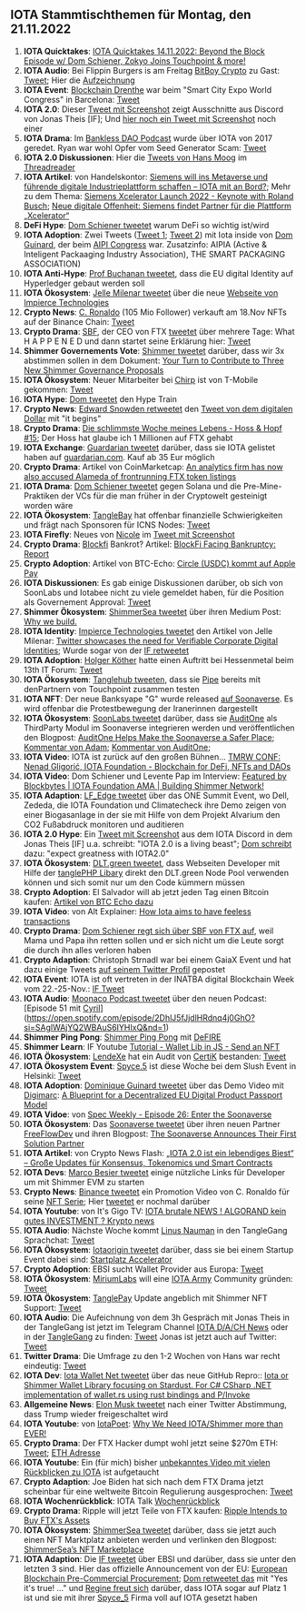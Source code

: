## IOTA Stammtischthemen für Montag, den 21.11.2022

1. **IOTA Quicktakes**: [IOTA Quicktakes 14.11.2022: Beyond the Block Episode w/ Dom Schiener, Zokyo Joins Touchpoint & more!](https://www.youtube.com/watch?v=UOYhEohu6zU)
2. **IOTA Audio**: Bei Flippin Burgers is am Freitag [BitBoy Crypto](https://twitter.com/Bitboy_Crypto) zu Gast: [Tweet](https://twitter.com/shimmernet/status/1592200792647340039?s=20&t=dtJT0CoKckpw35ciIII9_w); Hier die [Aufzeichnung](https://twitter.com/i/spaces/1lDGLnEovmoxm)
3. **IOTA Event**: [Blockchain Drenthe](https://twitter.com/BclDrenthe) war beim "Smart City Expo World Congress" in Barcelona: [Tweet](https://twitter.com/BclDrenthe/status/1590833212531806208?s=20&t=dtJT0CoKckpw35ciIII9_w)
4. **IOTA 2.0**: Dieser [Tweet mit Screenshot](https://twitter.com/Vrom14286662/status/1592396639645601793?s=20&t=dtJT0CoKckpw35ciIII9_w) zeigt Ausschnitte aus Discord von Jonas Theis [IF]; Und [hier noch ein Tweet mit Screenshot](https://twitter.com/unseriouscandle/status/1592592371241263104?s=20&t=f8cZ_WZB2GV7Io0rIZP-ew) noch einer
5. **IOTA Drama**: Im [Bankless DAO Podcast](https://www.youtube.com/watch?t=1291&v=eqnndOx2Pdg&feature=youtu.be) wurde über IOTA von 2017 geredet. Ryan war wohl Opfer vom Seed Generator Scam: [Tweet](https://twitter.com/Vrom14286662/status/1592438611471142912?s=20&t=dtJT0CoKckpw35ciIII9_w)
6. **IOTA 2.0 Diskussionen**: Hier die [Tweets von Hans Moog](https://twitter.com/hus_qy/status/1592088886871822336?s=20&t=dtJT0CoKckpw35ciIII9_w) im [Threadreader](https://threadreaderapp.com/thread/1592085460242911232.html)
7. **IOTA Artikel**: von Handelskontor: [Siemens will ins Metaverse und führende digitale Industrieplattform schaffen – IOTA mit an Bord?](https://handelskontor-news.de/news/siemens-will-ins-metaverse-und-fuehrende-digitale-industrieplattform-schaffen-iota-mit-an-bord/amp/); Mehr zu dem Thema: [Siemens Xcelerator Launch 2022 - Keynote with Roland Busch](https://www.youtube.com/watch?v=xAAHgH4isFw); [Neue digitale Offenheit: Siemens findet Partner für die Plattform „Xcelerator“](https://app.handelsblatt.com/unternehmen/industrie/automatisierung-neue-digitale-offenheit-siemens-findet-partner-fuer-die-plattform-xcelerator/28731332.html)
8. **DeFi Hype**: [Dom Schiener tweetet](https://twitter.com/DomSchiener/status/1592453001633226752?s=20&t=HrIuQoF1vgOM6zipYtuQnQ) warum DeFi so wichtig ist/wird
9. **IOTA Adoption**: Zwei Tweets ([Tweet 1](https://twitter.com/domguinard/status/1592443139062579200?s=20&t=HrIuQoF1vgOM6zipYtuQnQ); [Tweet 2](https://twitter.com/domguinard/status/1592456894870085632?s=20&t=HrIuQoF1vgOM6zipYtuQnQ)) mit Iota inside von [Dom Guinard](https://twitter.com/domguinard), der beim [AIPI Congress](https://twitter.com/AIPIAcongress) war. Zusatzinfo: AIPIA (Active & Inteligent Packaaging Industry Association), THE SMART PACKAGING ASSOCIATION)
10. **IOTA Anti-Hype**: [Prof Buchanan tweetet](https://twitter.com/billatnapier/status/1592439904658927617?s=20&t=HrIuQoF1vgOM6zipYtuQnQ), dass die EU digital Identity auf Hyperledger gebaut werden soll
11. **IOTA Ökosystem**: [Jelle Milenar tweetet](https://twitter.com/JelleFm/status/1592126520373706757?s=20&t=dtJT0CoKckpw35ciIII9_w) über die neue [Webseite von Impierce Technologies](https://impierce.com/)
12. **Crypto News**: [C. Ronaldo](https://twitter.com/Cristiano) (105 Mio Follower) verkauft am 18.Nov NFTs auf der Binance Chain: [Tweet](https://twitter.com/Cristiano/status/1592520297290551308?s=20&t=dtJT0CoKckpw35ciIII9_w)
13. **Crypto Drama**: [SBF](), der CEO von FTX [tweetet](https://twitter.com/SBF_FTX/status/1591989554881658880?s=20&t=bOn_L_bbB1M2h7YcdcrjdA) über mehrere Tage: What H A P P E N E D und dann startet seine Erklärung hier: [Tweet](https://twitter.com/SBF_FTX/status/1592389472074682369?s=20&t=bOn_L_bbB1M2h7YcdcrjdA)
14. **Shimmer Governements Vote**: [Shimmer tweetet](https://twitter.com/shimmernet/status/1592517786743427073?s=20&t=bOn_L_bbB1M2h7YcdcrjdA) darüber, dass wir 3x abstimmen sollen in dem Dokument: [Your Turn to Contribute to Three New Shimmer Governance Proposals](https://blog.iota.org/shimmer-governance-in-action/)
15. **IOTA Ökosystem**: Neuer Mitarbeiter bei [Chirp](https://twitter.com/ChirpIoT) ist von T-Mobile gekommen: [Tweet](https://twitter.com/ChirpIoT/status/1592475498415890437?s=20&t=dtJT0CoKckpw35ciIII9_w)
16. **IOTA Hype**: [Dom tweetet](https://twitter.com/DomSchiener/status/1592561950290251778?s=20&t=f8cZ_WZB2GV7Io0rIZP-ew) den Hype Train
17. **Crypto News**: [Edward Snowden retweetet](https://twitter.com/Snowden/status/1592587655178592256?s=20&t=f8cZ_WZB2GV7Io0rIZP-ew) den [Tweet von dem digitalen Dollar](https://twitter.com/WatcherGuru/status/1592547345841156096?s=20&t=f8cZ_WZB2GV7Io0rIZP-ew) mit "it begins"
18. **Crypto Drama**: [Die schlimmste Woche meines Lebens - Hoss & Hopf #15](https://www.youtube.com/watch?v=MAL7o6MwQhM); Der Hoss hat glaube ich 1 Millionen auf FTX gehabt
19. **IOTA Exchange**: [Guardarian tweetet](https://twitter.com/guardarian_com/status/1592526391920283651?s=20&t=f8cZ_WZB2GV7Io0rIZP-ew) darüber, dass sie IOTA gelistet haben auf [guardarian.com](https://guardarian.com/?utm_source=twitter&utm_medium=banner&utm_campaign=iota). Kauf ab 35 Eur möglich
20. **Crypto Drama**: Artikel von CoinMarketcap: [An analytics firm has now also accused Alameda of frontrunning FTX token listings](https://coinmarketcap.com/alexandria/article/ftx-allegations-keep-growing-as-details-emerge)
21. **IOTA Drama**: [Dom Schiener tweetet](https://twitter.com/DomSchiener/status/1592583949217587201?s=20&t=f8cZ_WZB2GV7Io0rIZP-ew) gegen Solana und die Pre-Mine-Praktiken der VCs für die man früher in der Cryptowelt gesteinigt worden wäre
22. **IOTA Ökosystem**: [TangleBay](https://twitter.com/tanglebay) hat offenbar finanzielle Schwierigkeiten und frägt nach Sponsoren für ICNS Nodes: [Tweet](https://twitter.com/tanglebay/status/1592610856092991488?s=20&t=f8cZ_WZB2GV7Io0rIZP-ew)
23. **IOTA Firefly**: Neues von [Nicole](https://twitter.com/cheerful_nicole) im [Tweet mit Screenshot](https://twitter.com/Vrom14286662/status/1592621583818174465?s=20&t=KR19FCj6kbH8XdddzXh-Bw)
24. **Crypto Drama**: [Blockfi](https://twitter.com/BlockFi) Bankrot? Artikel: [BlockFi Facing Bankruptcy: Report](https://u.today/blockfi-facing-bankruptcy-report)
25. **Crypto Adoption**: Artikel von BTC-Echo: [Circle (USDC) kommt auf Apple Pay](https://www.btc-echo.de/schlagzeilen/usdc-stablecoin-von-circle-jetzt-auch-auf-apple-pay-154533/)
26. **IOTA Diskussionen**: Es gab einige Diskussionen darüber, ob sich von SoonLabs und Iotabee nicht zu viele gemeldet haben, für die Position als Governement Approval: [Tweet](https://twitter.com/LinusNaumann/status/1592485812696121346?s=20&t=YcwVAD9EYdBhV9E2o-knWg)
27. **Shimmer Ökosystem**: [ShimmerSea tweetet](https://twitter.com/ShimmerSeaDEX/status/1592773609021640704?s=20&t=-mpZXT3lipqOlsLN4fONmg) über ihren Medium Post: [Why we build.](https://medium.com/@shimmerseadefi/why-we-build-8b39306083d8)
28. **IOTA Identity**: [Impierce Technologies tweetet](https://twitter.com/ImpierceTech/status/1592871787406450688?s=20&t=h7pNyu0-F3GCuh2IBBLxOA) den Artikel von Jelle Milenar: [Twitter showcases the need for Verifiable Corporate Digital Identities](https://medium.com/@jelle.millenaar/twitter-showcases-the-need-for-verifiable-corporate-digital-identities-316a9846aca9); Wurde sogar von der [IF retweetet](https://twitter.com/iota/status/1592882715455782912?s=20&t=ZxnBY-of5_7uNVqE32INfA)
29. **IOTA Adoption**: [Holger Köther](https://twitter.com/HolgerKoether) hatte einen Auftritt bei Hessenmetal beim 13th IT Forum: [Tweet](https://twitter.com/HolgerKoether/status/1592792551110881281)
30. **IOTA Ökosystem**: [Tanglehub tweeten](https://twitter.com/Tanglehub_eu/status/1592783005801926656?s=20&t=ZxnBY-of5_7uNVqE32INfA), dass sie [Pipe](https://twitter.com/PIPE_DATA) bereits mit denPartnern von Touchpoint zusammen testen
31. **IOTA NFT**: Der neue Banksyape "G" wurde released [auf Soonaverse](https://soonaverse.com/nft/0xda93471e60c6f48c5221eb2fb389937738488e52). Es wird offenbar die Protestbewegung der Iranerinnen dargestellt
32. **IOTA Ökosystem**: [SoonLabs tweetet](https://twitter.com/soon_labs/status/1593102669354520577?s=20) darüber, dass sie [AuditOne](https://twitter.com/auditone_team) als ThirdParty Modul im Soonaverse integrieren werden und veröffentlichen den Blogpost: [AuditOne Helps Make the Soonaverse a Safer Place](https://soonlabs.medium.com/auditone-helps-make-the-soonaverse-a-safer-place-4bb4fb8524b8); [Kommentar von Adam](https://twitter.com/adam_unchained/status/1593143363024617472?s=20); [Kommentar von AuditOne](https://twitter.com/auditone_team/status/1593141125669613568?s=20); 
33. **IOTA Video**: IOTA ist zurück auf den großen Bühnen... [TMRW CONF: Nenad Gligorić, IOTA Foundation - Blockchain for DeFi, NFTs and DAOs](https://www.youtube.com/watch?v=SJpQ8hZ1fmc)
34. **IOTA Video**: Dom Schiener und Levente Pap im Interview: [Featured by Blockbytes | IOTA Foundation AMA | Building Shimmer Network!](https://www.youtube.com/watch?v=VNpP6IMZo6M)
35. **IOTA Adaption**: [LF_Edge tweetet](https://twitter.com/LF_Edge/status/1592970773530025986?s=20) über das ONE Summit Event, wo Dell, Zededa, die IOTA Foundation und Climatecheck ihre Demo zeigen von einer Biogasanlage in der sie mit Hilfe von dem Projekt Alvarium den CO2 Fußabdruck monitoren und auditieren
36. **IOTA 2.0 Hype**: Ein [Tweet mit Screenshot](https://twitter.com/bennnni_web3/status/1592962611586686977?s=20) aus dem IOTA Discord in dem Jonas Theis [IF] u.a. schreibt: "IOTA 2.0 is a living beast"; [Dom schreibt](https://twitter.com/DomSchiener/status/1592987412174495744?s=20) dazu: "expect greatness with IOTA2.0"
37. **IOTA Ökosystem**: [DLT.green tweetet](https://twitter.com/dlt_green/status/1593150737395363840?s=20), dass Webseiten Developer mit Hilfe der [tanglePHP Libary](https://github.com/tanglePHP/bundle) direkt den DLT.green Node Pool verwenden können und sich somit nur um den Code kümmern müssen
38. **Crypto Adoption**: El Salvador will ab jetzt jeden Tag einen Bitcoin kaufen: [Artikel von BTC Echo dazu](https://www.btc-echo.de/schlagzeilen/el-salvador-praesident-bukele-will-jeden-tag-einen-bitcoin-kaufen-154639/)
39. **IOTA Video**: von Alt Explainer: [How Iota aims to have feeless transactions](https://www.youtube.com/watch?v=X71Ev4ZbnRY)
40. **Crypto Drama**: [Dom Schiener regt sich über SBF von FTX auf](https://twitter.com/DomSchiener/status/1592942409088118784?s=20), weil Mama und Papa ihn retten sollen und er sich nicht um die Leute sorgt die durch ihn alles verloren haben
41. **Crypto Adaption**: Christoph Strnadl war bei einem GaiaX Event und hat dazu einige Tweets [auf seinem Twitter Profil](https://twitter.com/archimate) gepostet
42. **IOTA Event**: IOTA ist oft vertreten in der INATBA digital Blockchain Week vom 22.-25-Nov.: [IF Tweet](https://twitter.com/iota/status/1593182162303717376?s=20)
43. **IOTA Audio**: [Moonaco Podcast tweetet](https://twitter.com/MoonacoPodcast/status/1593196773082009601?s=20) über den neuen Podcast: [Episode 51 mit [Cyril](https://twitter.com/cyrilXBT)](https://open.spotify.com/episode/2DhlJ5fJjdlHRdnq4j0GhO?si=SAglWAjYQ2WBAuS6IYHIxQ&nd=1)
44. **Shimmer Ping Pong**: [Shimmer Ping Pong](https://twitter.com/shimmernet/status/1593239552151281664?s=20) mit [DeFIRE](https://twitter.com/DeFIRE_org)
45. **Shimmer Learn**: IF Youtube [Tutorial - Wallet Lib in JS - Send an NFT](https://www.youtube.com/watch?v=Qp5OhAozvQ8)
46. **IOTA Ökosystem**: [LendeXe](https://twitter.com/LendeXeFinance) hat ein Audit von [CertiK](https://twitter.com/CertiK) bestanden: [Tweet](https://twitter.com/LendeXeFinance/status/1593253818443390978?s=20&t=ujKDz0s37BSsls6SGy1zLw)
47. **IOTA Ökosystem Event**: [Spyce.5](https://twitter.com/SPYCE_5) ist diese Woche bei dem Slush Event in Helsinki: [Tweet](https://twitter.com/SPYCE_5/status/1593515382660386816?s=20&t=ujKDz0s37BSsls6SGy1zLw)
48. **IOTA Adoption**: [Dominique Guinard tweetet](https://twitter.com/domguinard/status/1593335600094105602?s=20&t=ujKDz0s37BSsls6SGy1zLw) über das Demo Video mit [Digimarc](https://twitter.com/digimarc): [A Blueprint for a Decentralized EU Digital Product Passport Model](https://www.youtube.com/watch?v=NfJ4yiyAriw)
49. **IOTA Vidoe**: von [Spec Weekly - Episode 26: Enter the Soonaverse](https://www.youtube.com/watch?v=qTh8z-7f758&feature=youtu.be)
50. **IOTA Ökosystem**: Das [Soonaverse tweetet](https://twitter.com/soon_labs/status/1593483385640431616?s=20&t=ujKDz0s37BSsls6SGy1zLw) über ihren neuen Partner [FreeFlowDev](https://twitter.com/FreeflowDev) und ihren Blogpost: [The Soonaverse Announces Their First Solution Partner](https://soonlabs.medium.com/the-soonaverse-announces-their-first-solution-partner-4f859312e32f)
51. **IOTA Artikel**: von Crypto News Flash: [„IOTA 2.0 ist ein lebendiges Biest“ – Große Updates für Konsensus, Tokenomics und Smart Contracts](https://www.crypto-news-flash.com/de/iota-ist-ein-lebendes-wesen-wichtige-updates-fuer-konsens-tokenomics-und-steuerung/)
52. **IOTA Devs**: [Marco Besier tweetet](https://twitter.com/marcobesier/status/1593242603830403074?s=20&t=wEkBlr6Qnfmv41xleGUyDg) einige nützliche Links für Developer um mit Shimmer EVM zu starten
53. **Crypto News**: [Binance tweetet](https://twitter.com/binance/status/1593531587337113600?s=20&t=ujKDz0s37BSsls6SGy1zLw) ein Promotion Video von C. Ronaldo für seine [NFT Serie](https://www.binance.com/en/nft/event/CristianoRonaldo); Hier [tweetet](https://twitter.com/Cristiano/status/1594359923537846273?s=20&t=BYZu_mr4BGt6eB-FIC23IA) er nochmal darüber
54. **IOTA Youtube**: von It's Gigo TV: [IOTA brutale NEWS ! ALGORAND kein gutes INVESTMENT ? Krypto news](https://www.youtube.com/watch?v=pEHgxJYYI2U)
55. **IOTA Audio**: Nächste Woche kommt [Linus Nauman](https://twitter.com/LinusNaumann) in den TangleGang Sprachchat: [Tweet](https://twitter.com/GangTangleTalk/status/1593597370297720832?s=20&t=ujKDz0s37BSsls6SGy1zLw)
56. **IOTA Ökosystem**: [Iotaorigin tweetet](VcGBtVNpZ7Q4rt6) darüber, dass sie bei einem Startup Event dabei sind: [Startplatz Accelerator](https://www.startplatz.de/accelerator)
57. **Crypto Adoption**: EBSI sucht Wallet Provider aus Europa: [Tweet](https://twitter.com/EU_EBSI/status/1593198732618731522?s=20&t=XskcS71FSNio22y4_jYqrA)
58. **IOTA Ökosystem**: [MiriumLabs](https://twitter.com/MirumLabs) will eine [IOTA Army](https://twitter.com/IotaArmy_) Community gründen: [Tweet](https://twitter.com/MirumLabs/status/1593929658080399361?s=20&t=L8vS_pRNbBwzS5pG-OPDvQ)
59. **IOTA Ökosystem**: [TanglePay](https://twitter.com/tanglepaycom) Update angeblich mit Shimmer NFT Support: [Tweet](https://twitter.com/tanglepaycom/status/1593978806494076934?s=20&t=L8vS_pRNbBwzS5pG-OPDvQ)
60. **IOTA Audio**: Die Aufeichnung von dem 3h Gespräch mit Jonas Theis in der TangleGang ist jetzt im Telegram Channel [IOTA D/A/CH News](https://t.me/IOTA_DACH_NEWS) oder in der [TangleGang](https://t.me/tangle_gang) zu finden: [Tweet](https://twitter.com/GangTangleTalk/status/1594132358076452865?s=20&t=PULoRtW4eyXY50id0tLxzQ) Jonas ist jetzt auch auf Twitter: [Tweet](https://twitter.com/jonastheis_/status/1594344992327274498?s=20&t=PULoRtW4eyXY50id0tLxzQ)
61. **Twitter Drama**: Die Umfrage zu den 1-2 Wochen von Hans war recht eindeutig: [Tweet](https://twitter.com/Vrom14286662/status/1593536423302467587?s=20&t=PULoRtW4eyXY50id0tLxzQ)
62. **IOTA Dev**: [Iota Wallet Net tweetet](https://twitter.com/iotawalletnet/status/1594219895142903808?s=20&t=Za75c4soiTtviH5aLkcAMg) über das neue GitHub Repro:: [Iota or Shimmer Wallet Library focusing on Stardust. For C# CSharp .NET implementation of wallet.rs using rust bindings and P/Invoke](https://github.com/IOTA-NET/IotaWallet.NET)
63. **Allgemeine News**: [Elon Musk tweetet](https://twitter.com/elonmusk/status/1594131768298315777?s=20&t=PULoRtW4eyXY50id0tLxzQ) nach einer Twitter Abstimmung, dass Trump wieder freigeschaltet wird
64. **IOTA Youtube**: von [IotaPoet](https://twitter.com/IotaPoet): [Why We Need IOTA/Shimmer more than EVER!](https://www.youtube.com/watch?v=Ymzm5FqIi1g)
65. **Crypto Drama**: Der FTX Hacker dumpt wohl jetzt seine $270m ETH: [Tweet](https://twitter.com/kamikaz_ETH/status/1594257499129270273?t=OPsaydQuE477yy1i0Fq1tw&s=19); [ETH Adresse](https://etherscan.io/address/0x59abf3837fa962d6853b4cc0a19513aa031fd32b)
66. **IOTA Youtube**: Ein (für mich) bisher [unbekanntes Video mit vielen Rückblicken zu IOTA](https://www.youtube.com/watch?v=p7W4C8afdgo) ist aufgetaucht
67. **Crypto Adaption**: Joe Biden hat sich nach dem FTX Drama jetzt scheinbar für eine weltweite Bitcoin Regulierung ausgesprochen: [Tweet](https://twitter.com/BitcoinMagazine/status/1594404979116310529?s=20&t=BYZu_mr4BGt6eB-FIC23IA)
68. **IOTA Wochenrückblick**: IOTA Talk [Wochenrückblick](https://www.iota-talk.com/index.php?article/238-wochenr%C3%BCckblick-vom-13-bis-19-november-2022/)
69. **Crypto Drama**: Ripple will jetzt Teile von FTX kaufen: [Ripple Intends to Buy FTX's Assets](https://u.today/ripple-intends-to-buy-ftx-assets)
70. **IOTA Ökosystem**: [ShimmerSea tweetet](https://twitter.com/ShimmerSeaDEX/status/1594585149206777862?s=20&t=BYCsDVMChFw7Rq0m2huCow) darüber, dass sie jetzt auch einen NFT Marktplatz anbieten werden und verlinken den Blogpost: [ShimmerSea’s NFT Marketplace](https://medium.com/@shimmerseadefi/shimmerseas-nft-marketplace-6ebbbed04075)
71. **IOTA Adaption**: Die [IF tweetet](https://twitter.com/iota/status/1594681980582760449?s=20&t=Za75c4soiTtviH5aLkcAMg) über EBSI und darüber, dass sie unter den letzten 3 sind. Hier das offizielle Announcement von der EU: [European Blockchain Pre-Commercial Procurement](https://digital-strategy.ec.europa.eu/en/news/european-blockchain-pre-commercial-procurement); [Dom retweetet das](https://twitter.com/DomSchiener/status/1594682249718398976?s=20&t=BYCsDVMChFw7Rq0m2huCow) mit "Yes it's true! ..." und [Regine freut sich](https://twitter.com/Energine/status/1594683657242935297?s=20&t=dLxtM8DjoqSJ5qlkFR5Chg) darüber, dass IOTA sogar auf Platz 1 ist und sie mit ihrer [Spyce_5](https://twitter.com/SPYCE_5) Firma voll auf IOTA gesetzt haben 







